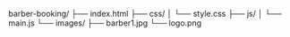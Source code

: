 
barber-booking/
├── index.html
├── css/
│   └── style.css
├── js/
│   └── main.js
└── images/
    ├── barber1.jpg
    └── logo.png
